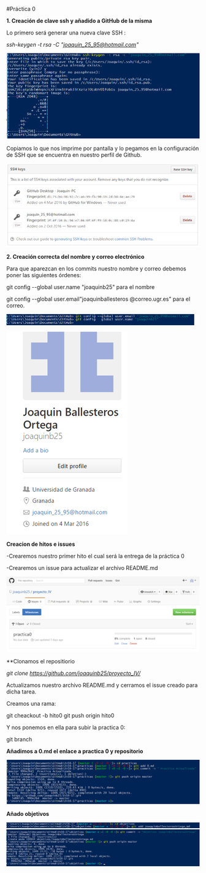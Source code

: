 
#Práctica 0

**1. Creación de clave ssh y añadido a GitHub de la misma**

Lo primero será generar una nueva clave SSH :

*ssh-keygen -t rsa -C "joaquin_25_95@hotmail.com"*


![SSH](https://github.com/joaquinb25/proyecto_IV/blob/hito0/imagenes/ssh1.png)


Copiamos lo que nos imprime por pantalla y lo pegamos en la configuración de SSH que se encuentra en nuestro perfil de Github. 


![SSH](https://github.com/joaquinb25/proyecto_IV/blob/hito0/imagenes/ssh0.png)



**2. Creación correcta del nombre y correo electrónico**

Para que aparezcan en los commits nuestro nombre y correo debemos poner las siguientes órdenes:

git config --global user.name "joaquinb25" para el nombre

git config --global user.email"joaquinballesteros @correo.ugr.es" para el correo.

![SSH](https://github.com/joaquinb25/proyecto_IV/blob/hito0/imagenes/ssh3.png)

![SSH](https://github.com/joaquinb25/proyecto_IV/blob/hito0/imagenes/correonombre.png)

**Creacion de hitos e issues**

-Crearemos nuestro primer hito el cual será la entrega de la práctica 0

-Crearemos un issue para actualizar el archivo README.md


![SSH](https://github.com/joaquinb25/proyecto_IV/blob/hito0/imagenes/ssh4.png)



**Clonamos el repositiorio

*git clone https://github.com/joaquinb25/proyecto_IV/*

Actualizamos nuestro archivo README.md y cerramos el issue creado para dicha tarea.

Creamos una rama:

git cheackout -b hito0
git push origin hito0

Y nos ponemos en ella para subir la practica 0:

git branch



**Añadimos a 0.md el enlace a practica 0 y repositorio**


![hito0](https://github.com/joaquinb25/proyecto_IV/blob/hito0/imagenes/actualizado.png)


**Añado objetivos**

![hito0](https://github.com/joaquinb25/proyecto_IV/blob/hito0/imagenes/commit1.png)
![hito0](https://github.com/joaquinb25/proyecto_IV/blob/hito0/imagenes/commit2.png)



